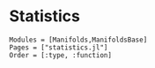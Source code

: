 # Statistics

```@autodocs
Modules = [Manifolds,ManifoldsBase]
Pages = ["statistics.jl"]
Order = [:type, :function]
```
